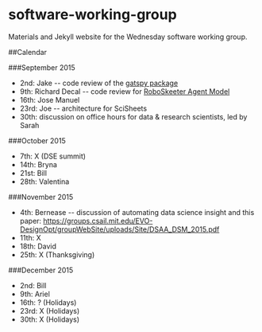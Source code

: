 # software-working-group

Materials and Jekyll website for the Wednesday software working group.

##Calendar

###September 2015
- 2nd: Jake -- code review of the [gatspy package](http://github.com/astroML/gatspy/)
- 9th: Richard Decal -- code review for [RoboSkeeter Agent Model](https://github.com/isomerase/RoboSkeeter/blob/master/agent_model/agent3D.py)
- 16th: Jose Manuel
- 23rd: Joe -- architecture for SciSheets
- 30th: discussion on office hours for data & research scientists, led by Sarah

###October 2015
- 7th: X (DSE summit)
- 14th: Bryna
- 21st: Bill
- 28th: Valentina

###November 2015
- 4th: Bernease -- discussion of automating data science insight and this paper: https://groups.csail.mit.edu/EVO-DesignOpt/groupWebSite/uploads/Site/DSAA_DSM_2015.pdf 
- 11th: X
- 18th: David
- 25th: X (Thanksgiving)

###December 2015
- 2nd: Bill
- 9th: Ariel 
- 16th: ? (Holidays)
- 23rd: X (Holidays)
- 30th: X (Holidays)
